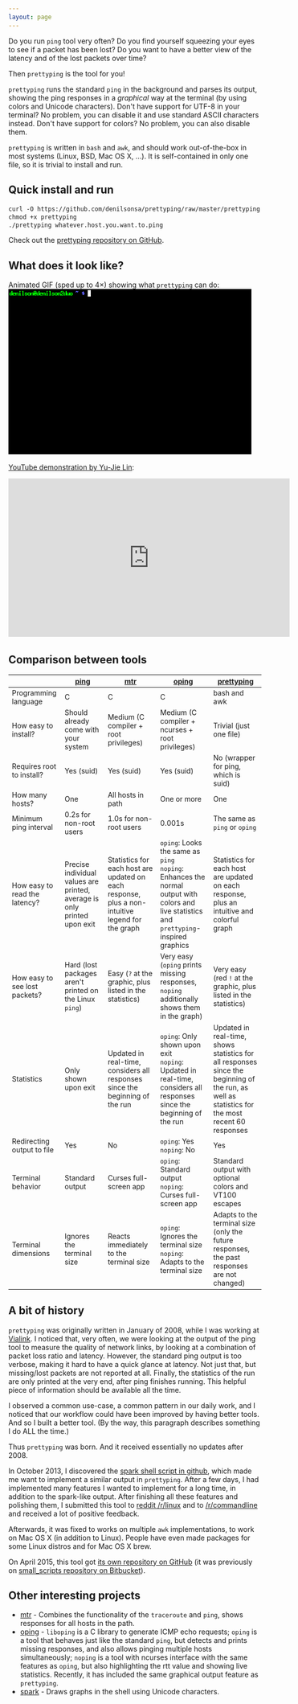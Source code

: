 ```yaml
---
layout: page
---
```

Do you run `ping` tool very often? Do you find yourself squeezing your eyes to see if a packet has been lost? Do you want to have a better view of the latency and of the lost packets over time?

Then `prettyping` is the tool for you!

`prettyping` runs the standard `ping` in the background and parses its output, showing the ping responses in a *graphical* way at the terminal (by using colors and Unicode characters). Don't have support for UTF-8 in your terminal? No problem, you can disable it and use standard ASCII characters instead. Don't have support for colors? No problem, you can also disable them.

`prettyping` is written in `bash` and `awk`, and should work out-of-the-box in most systems (Linux, BSD, Mac OS X, …). It is self-contained in only one file, so it is trivial to install and run.

## Quick install and run

```
curl -O https://github.com/denilsonsa/prettyping/raw/master/prettyping
chmod +x prettyping
./prettyping whatever.host.you.want.to.ping
```

Check out the [prettyping repository on GitHub][prettyping].

## What does it look like?

Animated GIF (sped up to 4×) showing what `prettyping` can do:<br>
![Animated GIF (4× the actual speed)](prettyping-4x.gif)

[YouTube demonstration by Yu-Jie Lin](https://youtu.be/ziEMY1BcikM):<br>
<iframe width="560" height="315" src="https://www.youtube.com/embed/ziEMY1BcikM" frameborder="0" allowfullscreen></iframe>

## Comparison between tools

|                      | [ping][iputils] | [mtr][] | [oping][] | [prettyping][] |
|----------------------|-----------------|---------|-----------|----------------|
| Programming language | C | C | C | bash and awk |
| How easy to install? | Should already come with your system | Medium (C compiler + root privileges) | Medium (C compiler + ncurses + root privileges) | Trivial (just one file) |
| Requires root to install? | Yes (suid) | Yes (suid) | Yes (suid) | No (wrapper for ping, which is suid) |
| How many hosts?      | One | All hosts in path | One or more | One |
| Minimum ping interval | 0.2s for non-root users | 1.0s for non-root users | 0.001s | The same as `ping` or `oping` |
| How easy to read the latency? | Precise individual values are printed, average is only printed upon exit | Statistics for each host are updated on each response, plus a non-intuitive legend for the graph | `oping`: Looks the same as `ping`<br>`noping`: Enhances the normal output with colors and live statistics and `prettyping`-inspired graphics | Statistics for each host are updated on each response, plus an intuitive and colorful graph |
| How easy to see lost packets? | Hard (lost packages aren't printed on the Linux `ping`) | Easy (`?` at the graphic, plus listed in the statistics) | Very easy (`oping` prints missing responses, `noping` additionally shows them in the graph) | Very easy (red `!` at the graphic, plus listed in the statistics) |
| Statistics | Only shown upon exit | Updated in real-time, considers all responses since the beginning of the run | `oping`: Only shown upon exit<br>`noping`: Updated in real-time, considers all responses since the beginning of the run | Updated in real-time, shows statistics for all responses since the beginning of the run, as well as statistics for the most recent 60 responses |
| Redirecting output to file | Yes | No | `oping`: Yes<br>`noping`: No | Yes |
| Terminal behavior | Standard output | Curses full-screen app | `oping`: Standard output<br>`noping`: Curses full-screen app | Standard output with optional colors and VT100 escapes |
| Terminal dimensions | Ignores the terminal size | Reacts immediately to the terminal size | `oping`: Ignores the terminal size<br>`noping`: Adapts to the terminal size | Adapts to the terminal size (only the future responses, the past responses are not changed) |

## A bit of history

`prettyping` was originally written in January of 2008, while I was working at [Vialink][]. I noticed that, very often, we were looking at the output of the ping tool to measure the quality of network links, by looking at a combination of packet loss ratio and latency. However, the standard ping output is too verbose, making it hard to have a quick glance at latency. Not just that, but missing/lost packets are not reported at all. Finally, the statistics of the run are only printed at the very end, after ping finishes running. This helpful piece of information should be available all the time.

I observed a common use-case, a common pattern in our daily work, and I noticed that our workflow could have been improved by having better tools. And so I built a better tool. (By the way, this paragraph describes something I do ALL the time.)

Thus `prettyping` was born. And it received essentially no updates after 2008.

In October 2013, I discovered the [spark shell script in github][spark], which made me want to implement a similar output in `prettyping`. After a few days, I had implemented many features I wanted to implement for a long time, in addition to the spark-like output. After finishing all these features and polishing them, I submitted this tool to [reddit /r/linux][reddit1] and to [/r/commandline][reddit2] and received a lot of positive feedback.

Afterwards, it was fixed to works on multiple `awk` implementations, to work on Mac OS X (in addition to Linux). People have even made packages for some Linux distros and for Mac OS X brew.

On April 2015, this tool got [its own repository on GitHub][prettyping] (it was previously on [small_scripts repository on Bitbucket][small_scripts]).

## Other interesting projects

* [mtr][] - Combines the functionality of the `traceroute` and `ping`, shows responses for all hosts in the path.
* [oping][] - `liboping` is a C library to generate ICMP echo requests; `oping` is a tool that behaves just like the standard `ping`, but detects and prints missing responses, and also allows pinging multiple hosts simultaneously; `noping` is a tool with ncurses interface with the same features as `oping`, but also highlighting the rtt value and showing live statistics. Recently, it has included the same graphical output feature as `prettyping`.
* [spark][] - Draws graphs in the shell using Unicode characters.

[iputils]: http://www.skbuff.net/iputils/
[mtr]: http://www.bitwizard.nl/mtr/
[oping]: http://noping.cc/
[prettyping]: https://github.com/denilsonsa/prettyping
[reddit1]: https://www.reddit.com/r/linux/comments/1op98a/prettypingsh_a_better_ui_for_watching_ping/
[reddit2]: https://www.reddit.com/r/commandline/comments/1oq5nz/prettypingsh_a_better_ui_for_watching_ping/
[small_scripts]: http://bitbucket.org/denilsonsa/small_scripts/
[spark]: https://github.com/holman/spark
[Vialink]: http://www.vialink.com.br/
